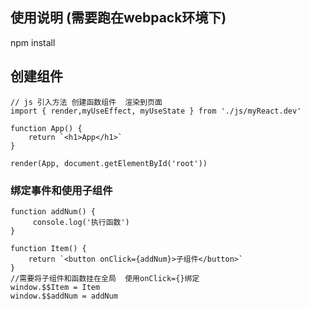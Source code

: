 ##  使用说明 (需要跑在webpack环境下)
npm install


##   创建组件
```tsx
// js 引入方法 创建函数组件  渲染到页面
import { render,myUseEffect, myUseState } from './js/myReact.dev'

function App() {
    return `<h1>App</h1>`
}

render(App, document.getElementById('root'))
```



### 绑定事件和使用子组件
```tsx
function addNum() {
     console.log('执行函数')
}

function Item() {
    return `<button onClick={addNum}>子组件</button>`
}
//需要将子组件和函数挂在全局  使用onClick={}绑定
window.$$Item = Item 
window.$$addNum = addNum

```